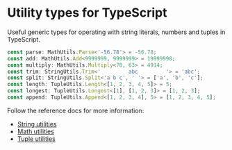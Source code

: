# Utility types for TypeScript

Useful generic types for operating with string literals, numbers and tuples in TypeScript.

```typescript
const parse: MathUtils.Parse<'-56.78'> = -56.78;
const add: MathUtils.Add<9999999, 9999999> = 19999998;
const multiply: MathUtils.Multiply<78, 63> = 4914;
const trim: StringUtils.Trim<'         abc         '> = 'abc';
const split: StringUtils.Split<'a b c', ' '> = ['a', 'b', 'c'];
const length: TupleUtils.Length<[1, 2, 3, 4, 5]> = 5;
const longest: TupleUtils.Longest<[1], [1, 2, 3]> = [1, 2, 3];
const append: TupleUtils.Append<[1, 2, 3, 4], 5> = [1, 2, 3, 4, 5];
```

Follow the reference docs for more information:

- [String utilities](docs/modules/string.StringUtils.md)
- [Math utilities](docs/modules/math.MathUtils.md)
- [Tuple utilities](docs/modules/tuple.TupleUtils.md)
